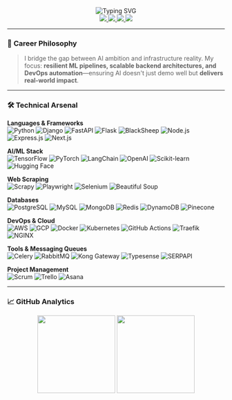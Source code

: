 <div align="center">
  <img src="https://readme-typing-svg.demolab.com?font=Fira+Code&amp;weight=600&amp;size=26&amp;duration=4000&amp;pause=1000&amp;color=0EA5E9&amp;center=true&amp;vCenter=true&amp;width=950&amp;lines=Hi+👋,+I'm+Sabbir+Hosen;Software+Engineer;AI+Architect+☁️;Backend+Maestro+🛠️;DevOps+Alchemist;Building+Brains+for+Machines+🤖+%26+Backbones+for+Systems+⚙️" alt="Typing SVG" />
</div>


<div align="center">
  <a href="mailto:contact.sabbirhosen@gmail.com">
    <img src="https://img.shields.io/badge/Gmail-D14836?style=for-the-badge&logo=gmail&logoColor=white" />
  </a>
  <a href="tel:+8801745814067">
    <img src="https://img.shields.io/badge/Phone-008000?style=for-the-badge&logo=google-voice&logoColor=white" />
  </a>
  <a href="https://github.com/SabbirHosen">
    <img src="https://img.shields.io/badge/GitHub-100000?style=for-the-badge&logo=github&logoColor=white" />
  </a>
  <a href="https://www.linkedin.com/in/sabbirhosen00/">
    <img src="https://img.shields.io/badge/LinkedIn-0077B5?style=for-the-badge&logo=linkedin&logoColor=white" />
  </a>
</div>


---

### 🧭 **Career Philosophy**  

> I bridge the gap between AI ambition and infrastructure reality. My focus: **resilient ML pipelines, scalable backend architectures, and DevOps automation**—ensuring AI doesn't just demo well but **delivers real-world impact**.  

---

### 🛠️ Technical Arsenal  

**Languages & Frameworks**  
![Python](https://img.shields.io/badge/Python-3776AB?logo=python&logoColor=white)
![Django](https://img.shields.io/badge/Django-092E20?logo=django&logoColor=white) 
![FastAPI](https://img.shields.io/badge/FastAPI-009688?logo=fastapi&logoColor=white) 
![Flask](https://img.shields.io/badge/Flask-000000?logo=flask&logoColor=white) 
![BlackSheep](https://img.shields.io/badge/BlackSheep-1E90FF?logo=fastapi&logoColor=white) 
![Node.js](https://img.shields.io/badge/Node.js-339933?logo=node.js&logoColor=white) 
![Express.js](https://img.shields.io/badge/Express.js-000000?logo=express&logoColor=white) 
![Next.js](https://img.shields.io/badge/Next.js-000000?logo=next.js&logoColor=white) 

**AI/ML Stack**  
![TensorFlow](https://img.shields.io/badge/TensorFlow-FF6F00?logo=tensorflow&logoColor=white) 
![PyTorch](https://img.shields.io/badge/PyTorch-EE4C2C?logo=pytorch&logoColor=white) 
![LangChain](https://img.shields.io/badge/LangChain-00ADD8?logo=langchain&logoColor=white) 
![OpenAI](https://img.shields.io/badge/OpenAI-412991?logo=openai&logoColor=white) 
![Scikit-learn](https://img.shields.io/badge/Scikit--learn-F7931E?logo=scikit-learn&logoColor=white) 
![Hugging Face](https://img.shields.io/badge/HuggingFace-F7931E?logo=huggingface&logoColor=white) 

**Web Scraping**  
![Scrapy](https://img.shields.io/badge/Scrapy-88E200?logo=scrapy&logoColor=white) 
![Playwright](https://img.shields.io/badge/Playwright-2EAD33?logo=microsoft-edge&logoColor=white) 
![Selenium](https://img.shields.io/badge/Selenium-43B02A?logo=selenium&logoColor=white) 
![Beautiful Soup](https://img.shields.io/badge/Beautiful%20Soup-8DD6F9?logo=python&logoColor=white) 

**Databases**  
![PostgreSQL](https://img.shields.io/badge/PostgreSQL-336791?logo=postgresql&logoColor=white) 
![MySQL](https://img.shields.io/badge/MySQL-4479A1?logo=mysql&logoColor=white) 
![MongoDB](https://img.shields.io/badge/MongoDB-47A248?logo=mongodb&logoColor=white) 
![Redis](https://img.shields.io/badge/Redis-DC382D?logo=redis&logoColor=white) 
![DynamoDB](https://img.shields.io/badge/DynamoDB-4053D6?logo=amazon-dynamodb&logoColor=white) 
![Pinecone](https://img.shields.io/badge/Pinecone-1E293B?logo=pinecone&logoColor=white) 

**DevOps & Cloud**  
![AWS](https://img.shields.io/badge/AWS-232F3E?logo=amazon-aws&logoColor=white) 
![GCP](https://img.shields.io/badge/GCP-4285F4?logo=google-cloud&logoColor=white)
![Docker](https://img.shields.io/badge/Docker-2496ED?logo=docker&logoColor=white) 
![Kubernetes](https://img.shields.io/badge/Kubernetes-326CE5?logo=kubernetes&logoColor=white) 
![GitHub Actions](https://img.shields.io/badge/GitHub%20Actions-2088FF?logo=github-actions&logoColor=white) 
![Traefik](https://img.shields.io/badge/Traefik-EE6C4D?logo=traefik&logoColor=white) 
![NGINX](https://img.shields.io/badge/NGINX-009639?logo=nginx&logoColor=white) 
<!--![Azure](https://img.shields.io/badge/Azure-0078D4?logo=microsoft-azure&logoColor=white) -->

**Tools & Messaging Queues**  
![Celery](https://img.shields.io/badge/Celery-37814A?logo=celery&logoColor=white) 
![RabbitMQ](https://img.shields.io/badge/RabbitMQ-FF6600?logo=rabbitmq&logoColor=white) 
![Kong Gateway](https://img.shields.io/badge/Kong-002D72?logo=kong&logoColor=white)
![Typesense](https://img.shields.io/badge/Typesense-FF0000?logo=typescript&logoColor=white) 
![SERPAPI](https://img.shields.io/badge/SERPAPI-18A303?logo=google&logoColor=white) 
<!--![Prometheus](https://img.shields.io/badge/Prometheus-E6522C?logo=prometheus&logoColor=white) -->
<!--![Grafana](https://img.shields.io/badge/Grafana-F46800?logo=grafana&logoColor=white) -->

**Project Management**  
![Scrum](https://img.shields.io/badge/Scrum-0052CC?logo=jira&logoColor=white) 
![Trello](https://img.shields.io/badge/Trello-0079BF?logo=trello&logoColor=white) 
![Asana](https://img.shields.io/badge/Asana-F06A6A?logo=asana&logoColor=white) 


---


### 📈 GitHub Analytics

<div align="center">
  <img height="180em" src="https://github-readme-stats.vercel.app/api?username=SabbirHosen&show_icons=true&theme=vision-friendly-dark&count_private=true&include_all_commits=true" />
  <img height="180em" src="https://github-readme-stats.vercel.app/api/top-langs/?username=SabbirHosen&layout=compact&theme=vision-friendly-dark&langs_count=6" />
<!--   <a href="https://github.com/ryo-ma/github-profile-trophy"><img src="https://github-profile-trophy.vercel.app/?username=sabbirhosen" alt="sabbirhosen" /> -->
</div>
